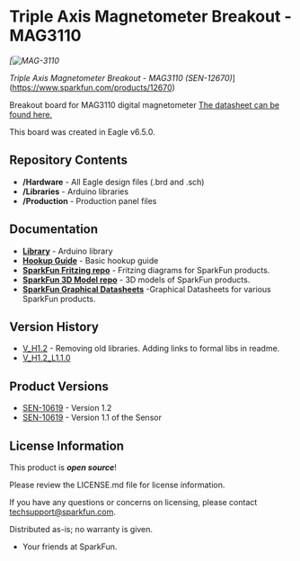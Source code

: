 Triple Axis Magnetometer Breakout - MAG3110
============================================

_[![MAG-3110](https://cdn.sparkfun.com//assets/parts/9/3/9/8/12670-01.jpg)_

*Triple Axis Magnetometer Breakout - MAG3110 (SEN-12670)*](https://www.sparkfun.com/products/12670)

Breakout board for MAG3110 digital magnetometer [The datasheet can be found here.](https://dlnmh9ip6v2uc.cloudfront.net/datasheets/Sensors/Magneto/MAG3110.pdf)

This board was created in Eagle v6.5.0. 

Repository Contents
-------------------

* **/Hardware** - All Eagle design files (.brd and .sch)
* **/Libraries** - Arduino libraries
* **/Production** - Production panel files

Documentation
--------------

* **[Library](https://github.com/sparkfun/SparkFun_MAG3110_Breakout_Board_Arduino_Library)** - Arduino library 
* **[Hookup Guide](https://learn.sparkfun.com/tutorials/mag3110-magnetometer-hookup-guide-)** - Basic hookup guide 
* **[SparkFun Fritzing repo](https://github.com/sparkfun/Fritzing_Parts)** - Fritzing diagrams for SparkFun products.
* **[SparkFun 3D Model repo](https://github.com/sparkfun/3D_Models)** - 3D models of SparkFun products. 
* **[SparkFun Graphical Datasheets](https://github.com/sparkfun/Graphical_Datasheets)** -Graphical Datasheets for various SparkFun products.

Version History
---------------

* [V_H1.2](https://github.com/sparkfun/MAG3110_Breakout_Board/releases/tag/vH1.2) - Removing old libraries. Adding links to formal libs in readme.
* [V_H1.2_L1.1.0](https://github.com/sparkfun/MAG3110_Breakout_Board/releases/tag/vH1.2_L1.0)


Product Versions
---------------

* [SEN-10619](https://www.sparkfun.com/products/12670) - Version 1.2
* [SEN-10619](https://www.sparkfun.com/products/retired/10619) - Version 1.1 of the Sensor
 
License Information
-------------------
This product is _**open source**_! 

Please review the LICENSE.md file for license information. 

If you have any questions or concerns on licensing, please contact techsupport@sparkfun.com.

Distributed as-is; no warranty is given.

- Your friends at SparkFun.

